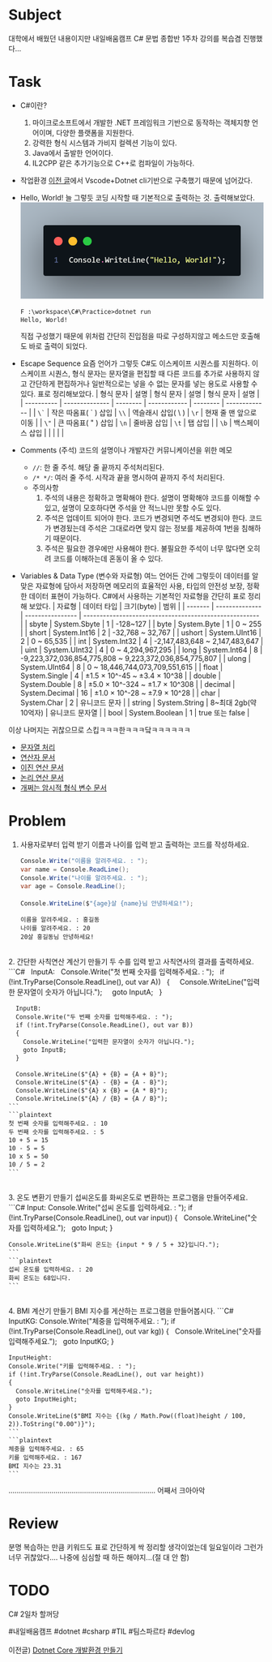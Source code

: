 # Subject

대학에서 배웠던 내용이지만 내일배움캠프 C# 문법 종합반 1주차 강의를 복습겸 진행했다...


# Task
* C#이란?
	1. 마이크로소프트에서 개발한 .NET 프레임워크 기반으로 동작하는 객체지향 언어이며, 다양한 플랫폼을 지원한다.
	2. 강력한 형식 시스템과 가비지 컬렉션 기능이 있다.
	3. Java에서 출발한 언어이다.
	4. IL2CPP 같은 추가기능으로 C++로 컴파일이 가능하다.


* 작업환경
	[이전 글](https://amateurpotion.github.io/AmateurPotion/%EB%82%B4%EC%9D%BC%EB%B0%B0%EC%9B%80%EC%BA%A0%ED%94%84%20TIL/1%EC%A3%BC%EC%B0%A8/20250412%20Dotnet%20Core%20%EA%B0%9C%EB%B0%9C%ED%99%98%EA%B2%BD%20%EB%A7%8C%EB%93%A4%EA%B8%B0)에서 Vscode+Dotnet cli기반으로 구축했기 때문에 넘어갔다.


* Hello, World!
	늘 그렇듯 코딩 시작할 때 기본적으로 출력하는 것. 출력해보았다.
	![image](20250413_1.png)
	```
	F :\workspace\C#\Practice>dotnet run
	Hello, World!
	```
	직접 구성했기 때문에 위처럼 간단히 진입점을 따로 구성하지않고 메소드만 호출해도 바로 출력이 되었다.


* Escape Sequence
	요즘 언어가 그렇듯 C#도 이스케이프 시퀀스를 지원하다. 이스케이프 시퀀스, 형식 문자는 문자열을 편집할 때 다른 코드를 추가로 사용하지 않고 간단하게 편집하거나 일반적으로는 넣을 수 없는 문자를 넣는 용도로 사용할 수 있다. 표로 정리해보았다.
	| 형식 문자      | 설명             | 형식 문자    | 설명           | 형식 문자    | 설명            |
	| ---------- | -------------- | -------- | ------------ | -------- | ------------- |
	| ``` \` ``` | 작은 따옴표( ` ) 삽입 | ```\\``` | 역슬래시 삽입( \ ) | ```\r``` | 현재 줄 맨 앞으로 이동 |
	| ```\"```   | 큰 따옴표( " ) 삽입  | ```\n``` | 줄바꿈 삽입       | ```\t``` | 탭 삽입          |
	| ```\b```   | 백스페이스 삽입       |          |              |          |               |


* Comments (주석)
	코드의 설명이나 개발자간 커뮤니케이션을 위한 메모
	* ```//```: 한 줄 주석. 해당 줄 끝까지 주석처리된다.
	* ```/* */```: 여러 줄 주석. 시작과 끝을 명시하여 끝까지 주석 처리된다.
	* 주의사항
		1. 주석의 내용은 정확하고 명확해야 한다.
			설명이 명확해야 코드를 이해할 수 있고, 설명이 모호하다면 주석을 안 적느니만 못할 수도 있다.
		2. 주석은 업데이트 되어야 한다.
			코드가 변경되면 주석도 변경되야 한다. 코드가 변경됬는데 주석은 그대로라면 맞지 않는 정보를 제공하여 1번을 침해하기 때문이다.
		3. 주석은 필요한 경우에만 사용해야 한다.
			불필요한 주석이 너무 많다면 오히려 코드를 이해하는데 혼동이 올 수 있다.


*  Variables & Data Type (변수와 자료형)
	여느 언어든 간에 그렇듯이 데이터를 알맞은 자료형에 담아서 저장하면 메모리의 효율적인 사용, 타입의 안전성 보장, 정확한 데이터 표현이 가능하다. C#에서 사용하는 기본적인 자료형을 간단히 표로 정리해 보았다.
	| 자료형     | 데이터 타입         | 크기(byte)         | 범위                                                     |
	| ------- | -------------- | ---------------- | ------------------------------------------------------ |
	| sbyte   | System.Sbyte   | 1                | -128~127                                               |
	| byte    | System.Byte    | 1                | 0 ~ 255                                                |
	| short   | System.Int16   | 2                | -32,768 ~ 32,767                                       |
	| ushort  | System.UInt16  | 2                | 0 ~ 65,535                                             |
	| int     | System.Int32   | 4                | -2,147,483,648 ~ 2,147,483,647                         |
	| uint    | System.UInt32  | 4                | 0 ~ 4,294,967,295                                      |
	| long    | System.Int64   | 8                | -9,223,372,036,854,775,808 ~ 9,223,372,036,854,775,807 |
	| ulong   | System.UInt64  | 8                | 0 ~ 18,446,744,073,709,551,615                         |
	| float   | System.Single  | 4                | ±1.5 × 10^-45 ~ ±3.4 × 10^38                           |
	| double  | System.Double  | 8                | ±5.0 × 10^-324 ~ ±1.7 × 10^308                         |
	| decimal | System.Decimal | 16               | ±1.0 × 10^-28 ~ ±7.9 × 10^28                           |
	| char    | System.Char    | 2                | 유니코드 문자                                                |
	| string  | System.String  | 8~최대 2gb(약 10억자) | 유니코드 문자열                                               |
	| bool    | System.Boolean | 1                | true 또는 false                                          |

이상 나머지는 귀찮으므로 스킵ㅋㅋㅋ한ㅋㅋㅋ닼ㅋㅋㅋㅋㅋㅋ
* [문자열 처리](https://learn.microsoft.com/ko-kr/dotnet/csharp/programming-guide/strings/)
* [연산자 문서](https://learn.microsoft.com/ko-kr/dotnet/csharp/language-reference/operators/)
* [이진 연산 문서](https://learn.microsoft.com/ko-kr/dotnet/csharp/language-reference/operators/bitwise-and-shift-operators)
* [논리 연산 문서](https://learn.microsoft.com/ko-kr/dotnet/csharp/language-reference/operators/boolean-logical-operators)
* [개쩌는 암시적 형식 변수 문서](https://learn.microsoft.com/ko-kr/dotnet/csharp/language-reference/statements/declarations)


# Problem
1. 사용자로부터 입력 받기
	이름과 나이를 입력 받고 출력하는 코드를 작성하세요.
	```C#
	Console.Write("이름을 알려주세요. : ");
	var name = Console.ReadLine();
	Console.Write("나이를 알려주세요. : ");
	var age = Console.ReadLine();
	
	Console.WriteLine($"{age}살 {name}님 안녕하세요!");
	```
	```plaintext
	이름을 알려주세요. : 홍길동
	나이를 알려주세요. : 20
	20살 홍길동님 안녕하세요!
	```
<br>
2. 간단한 사칙연산 계산기 만들기
	두 수를 입력 받고 사칙연사의 결과를 출력하세요.
	```C#
	  InputA:
	  Console.Write("첫 번째 숫자를 입력해주세요. : ");
	  if (!int.TryParse(Console.ReadLine(), out var A))
	  {
	    Console.WriteLine("입력한 문자열이 숫자가 아닙니다.");
	    goto InputA;
	  }
	
	  InputB:
	  Console.Write("두 번째 숫자를 입력해주세요. : ");
	  if (!int.TryParse(Console.ReadLine(), out var B))
	  {
	    Console.WriteLine("입력한 문자열이 숫자가 아닙니다.");
	    goto InputB;
	  }

	  Console.WriteLine($"{A} + {B} = {A + B}");
	  Console.WriteLine($"{A} - {B} = {A - B}");
	  Console.WriteLine($"{A} x {B} = {A * B}");
	  Console.WriteLine($"{A} / {B} = {A / B}");
	```
	```plaintext
	첫 번째 숫자를 입력해주세요. : 10
	두 번째 숫자를 입력해주세요. : 5
	10 + 5 = 15
	10 - 5 = 5
	10 x 5 = 50
	10 / 5 = 2
	```
<br>
3. 온도 변환기 만들기
	섭씨온도를 화씨온도로 변환하는 프로그램을 만들어주세요.
	```C#
	Input:
	Console.Write("섭씨 온도를 입력하세요. : ");
	if (!int.TryParse(Console.ReadLine(), out var input))
	{
	  Console.WriteLine("숫자를 입력하세요.");
	  goto Input;
	}
	
	Console.WriteLine($"화씨 온도는 {input * 9 / 5 + 32}입니다.");
	```
	```plaintext
	섭씨 온도를 입력하세요. : 20
	화씨 온도는 68입니다.
	```
<br>
4. BMI 계산기 만들기
	BMI 지수를 게산하는 프로그램을 만들어봅시다.
	```C#
	InputKG:
	Console.Write("체중을 입력해주세요. : ");
	if (!int.TryParse(Console.ReadLine(), out var kg))
	{
	  Console.WriteLine("숫자를 입력해주세요.");
	  goto InputKG;
	}
	
	InputHeight:
	Console.Write("키를 입력해주세요. : ");
	if (!int.TryParse(Console.ReadLine(), out var height))
	{
	  Console.WriteLine("숫자를 입력해주세요.");
	  goto InputHeight;
	}
	Console.WriteLine($"BMI 지수는 {(kg / Math.Pow((float)height / 100, 2)).ToString("0.00")}");
	```
	```plaintext
	체중을 입력해주세요. : 65
	키를 입력해주세요. : 167
	BMI 지수는 23.31
	```
........................................................................ 어째서 크아아악
<br>
# Review
분명 복습하는 만큼 키워드도 표로 간단하게 싹 정리할 생각이었는데 일요일이라 그런가 너무 귀찮았다.... 나중에 심심할 때 하든 해야지...(절 대 안 함)

# TODO
C# 2일차 할꺼당

#내일배움캠프 #dotnet #csharp #TIL #팀스파르타 #devlog
<br>
<br>
이전글) [Dotnet Core 개발환경 만들기](https://amateurpotion.github.io/AmateurPotion/%EB%82%B4%EC%9D%BC%EB%B0%B0%EC%9B%80%EC%BA%A0%ED%94%84%20TIL/1%EC%A3%BC%EC%B0%A8/20250412%20Dotnet%20Core%20%EA%B0%9C%EB%B0%9C%ED%99%98%EA%B2%BD%20%EB%A7%8C%EB%93%A4%EA%B8%B0)